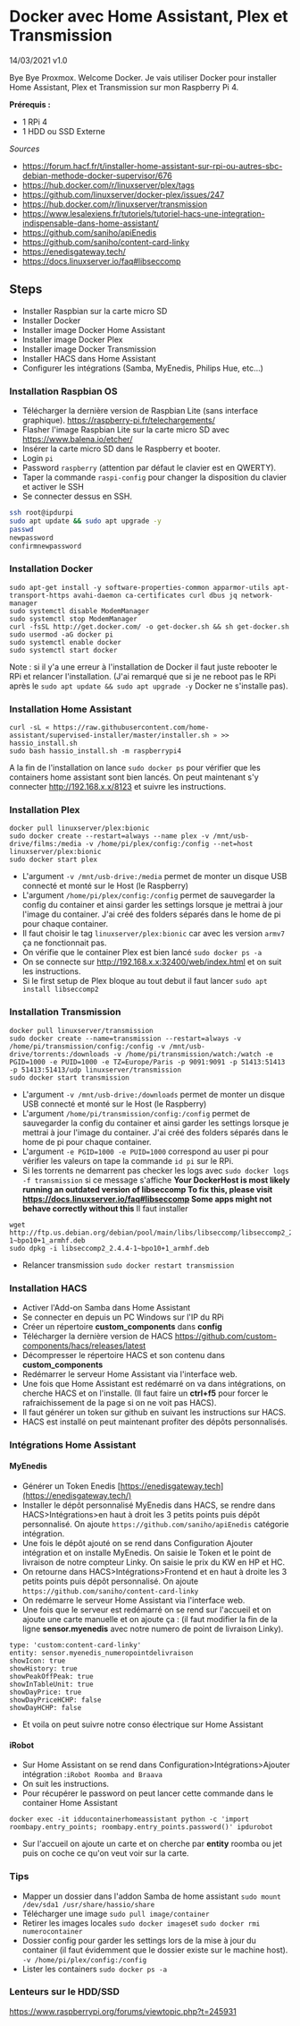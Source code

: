 # Docker avec Home Assistant, Plex et Transmission
14/03/2021
v1.0

Bye Bye Proxmox. Welcome Docker. Je vais utiliser Docker pour installer Home Assistant, Plex et Transmission sur mon Raspberry Pi 4. 

**Prérequis :**
- 1 RPi 4
- 1 HDD ou SSD Externe

*Sources*
- https://forum.hacf.fr/t/installer-home-assistant-sur-rpi-ou-autres-sbc-debian-methode-docker-supervisor/676
- https://hub.docker.com/r/linuxserver/plex/tags
- https://github.com/linuxserver/docker-plex/issues/247
- https://hub.docker.com/r/linuxserver/transmission
- https://www.lesalexiens.fr/tutoriels/tutoriel-hacs-une-integration-indispensable-dans-home-assistant/
- https://github.com/saniho/apiEnedis
- https://github.com/saniho/content-card-linky
- https://enedisgateway.tech/
- https://docs.linuxserver.io/faq#libseccomp

## Steps
- Installer Raspbian sur la carte micro SD
- Installer Docker
- Installer image Docker Home Assistant
- Installer image Docker Plex
- Installer image Docker Transmission
- Installer HACS dans Home Assistant
- Configurer les intégrations (Samba, MyEnedis, Philips Hue, etc...)

### Installation Raspbian OS
- Télécharger la dernière version de Raspbian Lite (sans interface graphique). https://raspberry-pi.fr/telechargements/
- Flasher l'image Raspbian Lite sur la carte micro SD avec https://www.balena.io/etcher/
- Insérer la carte micro SD dans le Raspberry et booter.
- Login `pi`
- Password `raspberry` (attention par défaut le clavier est en QWERTY).
- Taper la commande `raspi-config` pour changer la disposition du clavier et activer le SSH
- Se connecter dessus en SSH.
```bash
ssh root@ipdurpi
sudo apt update && sudo apt upgrade -y
passwd
newpassword
confirmnewpassword
```
### Installation Docker
```
sudo apt-get install -y software-properties-common apparmor-utils apt-transport-https avahi-daemon ca-certificates curl dbus jq network-manager
sudo systemctl disable ModemManager 
sudo systemctl stop ModemManager
curl -fsSL http://get.docker.com/ -o get-docker.sh && sh get-docker.sh
sudo usermod -aG docker pi 
sudo systemctl enable docker 
sudo systemctl start docker
```
Note : si il y'a une erreur à l'installation de Docker il faut juste rebooter le RPi et relancer l'installation. (J'ai remarqué que si je ne reboot pas le RPi après le `sudo apt update && sudo apt upgrade -y` Docker ne s'installe pas).

### Installation Home Assistant
```
curl -sL « https://raw.githubusercontent.com/home-assistant/supervised-installer/master/installer.sh » >> hassio_install.sh
sudo bash hassio_install.sh -m raspberrypi4
```
A la fin de l'installation on lance `sudo docker ps` pour vérifier que les containers home assistant sont bien lancés. On peut maintenant s'y connecter http://192.168.x.x/8123 et suivre les instructions.

### Installation Plex
```
docker pull linuxserver/plex:bionic
sudo docker create --restart=always --name plex -v /mnt/usb-drive/films:/media -v /home/pi/plex/config:/config --net=host linuxserver/plex:bionic
sudo docker start plex
```
- L'argument `-v /mnt/usb-drive:/media` permet de monter un disque USB connecté et monté  sur le Host (le Raspberry)
- L'argument `/home/pi/plex/config:/config` permet de sauvegarder la config du container et ainsi garder les settings lorsque je mettrai à jour l'image du container. J'ai créé des folders séparés dans le home de pi pour chaque container.
- Il faut choisir le tag `linuxserver/plex:bionic` car avec les version `armv7` ça ne fonctionnait pas.
- On vérifie que le container Plex est bien lancé `sudo docker ps -a`
- On se connecte sur http://192.168.x.x:32400/web/index.html et on suit les instructions.
- Si le first setup de Plex bloque au tout debut il faut lancer `sudo apt install libseccomp2`

### Installation Transmission
```
docker pull linuxserver/transmission
sudo docker create --name=transmission --restart=always -v /home/pi/transmission/config:/config -v /mnt/usb-drive/torrents:/downloads -v /home/pi/transmission/watch:/watch -e PGID=1000 -e PUID=1000 -e TZ=Europe/Paris -p 9091:9091 -p 51413:51413 -p 51413:51413/udp linuxserver/transmission
sudo docker start transmission
```
- L'argument `-v /mnt/usb-drive:/downloads` permet de monter un disque USB connecté et monté sur le Host (le Raspberry) 
- L'argument `/home/pi/transmission/config:/config` permet de sauvegarder la config du container et ainsi garder les settings lorsque je mettrai à jour l'image du container. J'ai créé des folders séparés dans le home de pi pour chaque container.
- L'argument `-e PGID=1000 -e PUID=1000` correspond au user pi pour vérifier les valeurs on tape la commande `id pi` sur le RPi.
- Si les torrents ne demarrent pas checker les logs avec `sudo docker logs -f transmission` si ce message s'affiche **Your DockerHost is most likely running an outdated version of libseccomp
To fix this, please visit https://docs.linuxserver.io/faq#libseccomp
Some apps might not behave correctly without this** 
Il faut installer
```  
wget http://ftp.us.debian.org/debian/pool/main/libs/libseccomp/libseccomp2_2.4.4-1~bpo10+1_armhf.deb
sudo dpkg -i libseccomp2_2.4.4-1~bpo10+1_armhf.deb
```
- Relancer transmission `sudo docker restart transmission`

### Installation HACS

- Activer l'Add-on Samba dans Home Assistant
- Se connecter en depuis un PC Windows sur l'IP du RPi
- Créer un répertoire **custom_components** dans **config**
- Télécharger la dernière version de HACS https://github.com/custom-components/hacs/releases/latest
- Décompresser le répertoire HACS et son contenu dans **custom_components**
- Redémarrer le serveur Home Assistant via l'interface web.
- Une fois que Home Assistant est redémarré on va dans intégrations, on cherche HACS et on l'installe. (Il faut faire un **ctrl+f5** pour forcer le rafraichissement de la page si on ne voit pas HACS).
- Il faut générer un token sur github en suivant les instructions sur HACS.
- HACS est installé on peut maintenant profiter des dépôts personnalisés.

### Intégrations Home Assistant

#### MyEnedis
- Générer un Token Enedis [https://enedisgateway.tech](https://enedisgateway.tech/)
- Installer le dépôt personnalisé MyEnedis dans HACS, se rendre dans HACS>Intégrations>en haut à droit les 3 petits points puis dépôt personnalisé. On ajoute `https://github.com/saniho/apiEnedis` catégorie intégration.
- Une fois le dépôt ajouté on se rend dans Configuration Ajouter intégration et on installe MyEnedis. On saisie le Token et le point de livraison de notre compteur Linky. On saisie le prix du KW en HP et HC.
- On retourne dans HACS>Intégrations>Frontend et en haut à droite les 3 petits points puis dépôt personnalisé. On ajoute `https://github.com/saniho/content-card-linky`
- On redémarre le serveur Home Assistant via l'interface web.
- Une fois que le serveur est redémarré on se rend sur l'accueil et on ajoute une carte manuelle et on ajoute ça : (il faut modifier la fin de la ligne **sensor.myenedis** avec notre numero de point de livraison Linky).
```
type: 'custom:content-card-linky'
entity: sensor.myenedis_numeropointdelivraison
showIcon: true
showHistory: true
showPeakOffPeak: true
showInTableUnit: true
showDayPrice: true
showDayPriceHCHP: false
showDayHCHP: false
```
- Et voila on peut suivre notre conso électrique sur Home Assistant
#### iRobot
- Sur Home Assistant on se rend dans Configuration>Intégrations>Ajouter intégration :`iRobot Roomba and Braava`
- On suit les instructions.
- Pour récupérer le password on peut lancer cette commande dans le container Home Assistant
```
docker exec -it idducontainerhomeassistant python -c 'import roombapy.entry_points; roombapy.entry_points.password()' ipdurobot
```
- Sur l'accueil on ajoute un carte et on cherche par **entity** roomba ou jet puis on coche ce qu'on veut voir sur la carte.

### Tips

- Mapper un dossier dans l'addon Samba de home assistant `sudo mount /dev/sda1 /usr/share/hassio/share`
- Télécharger une image `sudo pull image/container`
- Retirer les images locales `sudo docker images`et `sudo docker rmi numerocontainer`
- Dossier config pour garder les settings lors de la mise à jour du container (il faut évidemment que le dossier existe sur le machine host).  `-v /home/pi/plex/config:/config`
- Lister les containers `sudo docker ps -a`

### Lenteurs sur le HDD/SSD
 https://www.raspberrypi.org/forums/viewtopic.php?t=245931
